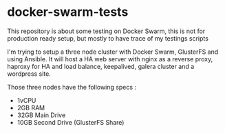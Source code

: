# docker-swarm-tests
This repository is about some testing on Docker Swarm, this is not for production ready setup, but mostly to have trace of my testings scripts

I'm trying to setup a three node cluster with Docker Swarm, GlusterFS and using Ansible. It will host a HA web server with nginx as a reverse proxy, haproxy for HA and load balance, keepalived, galera cluster and a wordpress site.

Those three nodes have the following specs : 
- 1vCPU
- 2GB RAM
- 32GB Main Drive
- 10GB Second Drive (GlusterFS Share)
